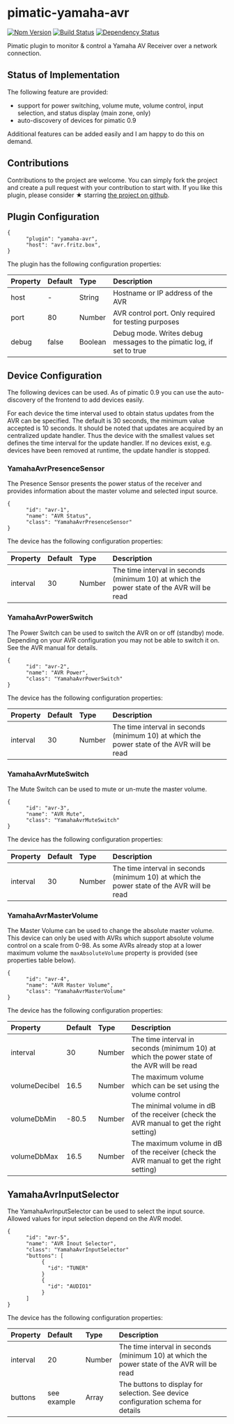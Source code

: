 # pimatic-yamaha-avr

[![Npm Version](https://badge.fury.io/js/pimatic-yamaha-avr.svg)](http://badge.fury.io/js/pimatic-yamaha-avr)
[![Build Status](https://travis-ci.org/mwittig/pimatic-yamaha-avr.svg?branch=master)](https://travis-ci.org/mwittig/pimatic-yamaha-avr)
[![Dependency Status](https://david-dm.org/mwittig/pimatic-yamaha-avr.svg)](https://david-dm.org/mwittig/pimatic-yamaha-avr)

Pimatic plugin to monitor &amp; control a Yamaha AV Receiver over a network connection.

## Status of Implementation

The following feature are provided:
* support for power switching, volume mute, volume control, input selection, and status display (main zone, only)
* auto-discovery of devices for pimatic 0.9

Additional features can be added easily and I am happy to do this on demand.

## Contributions

Contributions to the project are  welcome. You can simply fork the project and create a pull request with 
your contribution to start with. If you like this plugin, please consider &#x2605; starring 
[the project on github](https://github.com/mwittig/pimatic-yamaha-avr).

## Plugin Configuration

    {
          "plugin": "yamaha-avr",
          "host": "avr.fritz.box",
    }

The plugin has the following configuration properties:

| Property          | Default  | Type    | Description                                 |
|:------------------|:---------|:--------|:--------------------------------------------|
| host              | -        | String  | Hostname or IP address of the AVR |
| port              | 80       | Number  | AVR control port. Only required for testing purposes |
| debug             | false    | Boolean | Debug mode. Writes debug messages to the pimatic log, if set to true |


## Device Configuration

The following devices can be used. As of pimatic 0.9 you can use the auto-discovery of the frontend to add devices
easily.

For each device the time interval used to obtain status updates from the AVR can be 
specified. The default is 30 seconds, the minimum value accepted is 10 seconds. It should be noted that updates are 
acquired by an centralized update handler. Thus the device with the smallest values set defines the time interval 
for the update handler. If no devices exist, e.g. devices have been removed at runtime, the update handler is stopped.

### YamahaAvrPresenceSensor

The Presence Sensor presents the power status of the receiver and provides information about
the master volume and selected input source.

    {
          "id": "avr-1",
          "name": "AVR Status",
          "class": "YamahaAvrPresenceSensor"
    }

The device has the following configuration properties:

| Property          | Default  | Type    | Description                                 |
|:------------------|:---------|:--------|:--------------------------------------------|
| interval          | 30       | Number  | The time interval in seconds (minimum 10) at which the power state of the AVR will be read |

### YamahaAvrPowerSwitch

The Power Switch can be used to switch the AVR on or off (standby) mode. Depending on your
AVR configuration you may not be able to switch it on. See the AVR manual for details.

    {
          "id": "avr-2",
          "name": "AVR Power",
          "class": "YamahaAvrPowerSwitch"
    }

The device has the following configuration properties:

| Property          | Default  | Type    | Description                                 |
|:------------------|:---------|:--------|:--------------------------------------------|
| interval          | 30       | Number  | The time interval in seconds (minimum 10) at which the power state of the AVR will be read |


### YamahaAvrMuteSwitch

The Mute Switch can be used to mute or un-mute the master volume.

    {
          "id": "avr-3",
          "name": "AVR Mute",
          "class": "YamahaAvrMuteSwitch"
    }

The device has the following configuration properties:

| Property          | Default  | Type    | Description                                 |
|:------------------|:---------|:--------|:--------------------------------------------|
| interval          | 30       | Number  | The time interval in seconds (minimum 10) at which the power state of the AVR will be read |


### YamahaAvrMasterVolume

The Master Volume can be used to change the absolute master volume. This device can only
be used with AVRs which support absolute volume control on a scale from 0-98. As some
AVRs already stop at a lower maximum volume the `maxAbsoluteVolume` property is provided
(see properties table below).

    {
          "id": "avr-4",
          "name": "AVR Master Volume",
          "class": "YamahaAvrMasterVolume"
    }

The device has the following configuration properties:

| Property          | Default  | Type    | Description                                 |
|:------------------|:---------|:--------|:--------------------------------------------|
| interval          | 30       | Number  | The time interval in seconds (minimum 10) at which the power state of the AVR will be read |
| volumeDecibel     | 16.5     | Number  | The maximum volume which can be set using the volume control |
| volumeDbMin       | -80.5    | Number  | The minimal volume in dB of the receiver (check the AVR manual to get the right setting) |
| volumeDbMax       | 16.5     | Number  | The maximum volume in dB of the receiver (check the AVR manual to get the right setting) |

## YamahaAvrInputSelector

The YamahaAvrInputSelector can be used to select the input source. Allowed values for input selection 
depend on the AVR model.

    {
          "id": "avr-5",
          "name": "AVR Inout Selector",
          "class": "YamahaAvrInputSelector"
          "buttons": [
               {
                 "id": "TUNER"
               }
               {
                 "id": "AUDIO1"
               }
          ]
    }

The device has the following configuration properties:

| Property          | Default  | Type    | Description                                 |
|:------------------|:---------|:--------|:--------------------------------------------|
| interval          | 20       | Number  | The time interval in seconds (minimum 10) at which the power state of the AVR will be read |
| buttons           | see example | Array   | The buttons to display for selection. See device configuration schema for details |
